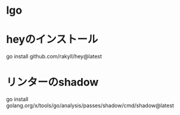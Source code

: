 # lgo

# heyのインストール
go install github.com/rakyll/hey@latest

# リンターのshadow
go install golang.org/x/tools/go/analysis/passes/shadow/cmd/shadow@latest